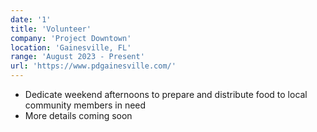 ```yaml
---
date: '1'
title: 'Volunteer'
company: 'Project Downtown'
location: 'Gainesville, FL'
range: 'August 2023 - Present'
url: 'https://www.pdgainesville.com/'
---
```


- Dedicate weekend afternoons to prepare and distribute food to local community members in need
- More details coming soon
